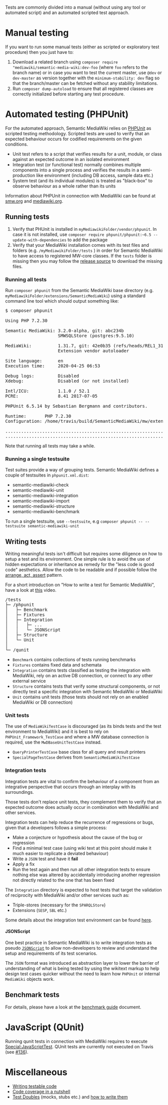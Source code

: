 Tests are commonly divided into a manual (without using any tool or automated
script) and an automated scripted test approach.

# Manual testing

If you want to run some manual tests (either as scripted or exploratory test procedure) then you just have to:

1. Download a related branch using `composer require "mediawiki/semantic-media-wiki:dev-foo` (where `foo` refers to the branch name) or in case you want to test the current master, use `@dev` or `dev-master` as version together with the `minimum-stability: dev` flag so that the branch/master can be fetched without any stability limitations.
2. Run `composer dump-autoload` to ensure that all registered classes are correctly initialized before starting any test procedure.

# Automated testing (PHPUnit)

For the automated approach, Semantic MediaWiki relies on [PHPUnit][phpunit] as scripted testing methodology. Scripted tests are used to verify that an expected behaviour occurs for codified requirements on the given conditions.

- Unit test refers to a script that verifies results for a unit, module, or class against an expected outcome in an isolated environment
- Integration test (or functional test) normally combines multiple components into a single process and verifies the results in a semi-production like environment (including DB access, sample data etc.)
- System test (and its individual modules) is treated as "black-box" to observe behaviour as a whole rather than its units

Information about PHPUnit in connection with MediaWiki can be found at [smw.org][smw] and [mediawiki.org][mw-phpunit-testing].

## Running tests

1. Verify that PHUnit is installed in `myMediawikiFolder/vendor/phpunit`. In case it is not installed, use `composer require phpunit/phpunit:~6.5 --update-with-dependencies` to add the package
2. Verify that your MediaWiki installation comes with its test files and folders (e.g. `/myMediawikiFolder/tests` ) in order for Semantic MediaWiki to have access to registered MW-core classes. If the `tests` folder is missing then you may follow the [release source](https://github.com/wikimedia/mediawiki/releases) to download the missing files.

### Running all tests
Run `composer phpunit` from the Semantic MediaWiki base directory (e.g. `myMediawikiFolder/extensions/SemanticMediaWiki`) using a standard command line tool which should output something like:

<pre>
$ composer phpunit

Using PHP 7.2.30

Semantic MediaWiki: 3.2.0-alpha, git: abc234b
                    SMWSQLStore (postgres:9.5.10)

MediaWiki:          1.31.7, git: 42e0b35 (refs/heads/REL1_31)
                    Extension vendor autoloader

Site language:      en
Execution time:     2020-04-25 06:53

Debug logs:         Disabled
Xdebug:             Disabled (or not installed)

Intl/ICU:           1.1.0 / 52.1
PCRE:               8.41 2017-07-05

PHPUnit 6.5.14 by Sebastian Bergmann and contributors.

Runtime:       PHP 7.2.30
Configuration: /home/travis/build/SemanticMediaWiki/mw/extensions/SemanticMediaWiki/phpunit.xml.dist

.............................................................   61 / 8526 (  0%)
.............................................................  122 / 8526 (  1%)
</pre>

Note that running all tests may take a while.

### Running a single testsuite
Test suites provide a way of grouping tests. Semantic MediaWiki defines a couple of testsuites in <code>phpunit.xml.dist</code>:
* semantic-mediawiki-check
* semantic-mediawiki-unit
* semantic-mediawiki-integration
* semantic-mediawiki-import
* semantic-mediawiki-structure
* semantic-mediawiki-benchmark

To run a single testsuite, use `--testsuite`, e.g `composer phpunit -- --testsuite semantic-mediawiki-unit`

## Writing tests

Writing meaningful tests isn't difficult but requires some diligence on how to setup a test and its environment. One simple rule is to avoid the use of hidden expectations or inheritance as remedy for the "less code is good code" aesthetics. Allow the code to be readable and if possible follow the [arrange, act, assert][aaa] pattern.

For a short introduction on "How to write a test for Semantic MediaWiki", have a look at [this](https://www.youtube.com/watch?v=v6JRfk5ZmsI) video.

<pre>
/tests
├─ /phpunit
│	├─ Benchmark
│	├─ Fixtures
│	├─ Integration
│	│	├─ ...
│	│	└─ JSONScript
│	├─ Structure
│	└─ Unit
│
└─ /qunit
</pre>

- `Benchmark` contains collections of tests running benchmarks
- `Fixtures` contains fixed data and schemata
- `Integration` contains tests classified as testing the integration with MediaWiki, rely on an active DB connection, or connect to any other external service
- `Structure` contains tests that verify some structural components, or not directly test a specific integration with Semantic MediaWiki or MediaWiki
- `Unit` contains unit tests (those tests should not rely on an enabled MediaWiki or DB connection)

### Unit tests

The use of `MediaWikiTestCase` is discouraged (as its binds tests and the test environment to MediaWiki) and it is best to rely on `PHPUnit_Framework_TestCase` and where a MW database connection is required, use the `MwDBaseUnitTestCase` instead.

* `QueryPrinterTestCase` base class for all query and result printers
* `SpecialPageTestCase` derives from `SemanticMediaWikiTestCase`

### Integration tests

Integration tests are vital to confirm the behaviour of a component from an integrative perspective that occurs through an interplay with its surroundings.

Those tests don't replace unit tests, they complement them to verify that an expected outcome does actually occur in combination with MediaWiki and other services.

Integration tests can help reduce the recurrence of regressions or bugs, given that a developers follows a simple process:

- Make a conjecture or hypothesis about the cause of the bug or regression
- Find a minimal test case (using wiki text at this point should make it much easier to replicate a deviated behaviour)
- Write a `JSON` test and have it __fail__
- Apply a fix
- Run the test again and then run all other integration tests to ensure nothing else was altered by accidentally introducing another regression not directly related to the one that has been fixed

The `Integration` directory is expected to host tests that target the validation of reciprocity with MediaWiki and/or other services such as:

- Triple-stores (necessary for the `SPARQLStore`)
- Extensions (`SESP`, `SBL` etc.)

Some details about the integration test environment can be found [here](https://github.com/SemanticMediaWiki/SemanticMediaWiki/blob/master/tests/travis/README.md).

#### JSONScript

One best practice in Semantic MediaWiki is to write integration tests as pseudo [`JSONScript`][JSONScript] to allow non-developers to review and understand the setup and requirements of its test scenarios.

The `JSON` format was introduced as abstraction layer to lower the barrier of understanding of what is being tested by using the wikitext markup to help design test cases quicker without the need to learn how `PHPUnit` or internal `MediaWiki` objects work.

## Benchmark tests

For details, please have a look at the [benchmark guide](https://github.com/SemanticMediaWiki/SemanticMediaWiki/tree/master/tests/phpunit/Benchmark/README.md) document.

# JavaScript (QUnit)

Running qunit tests in connection with MediaWiki requires to execute
[Special:JavaScriptTest][mw-qunit-testing]. QUnit tests are currently not
executed on Travis (see [#136][issue-136]).

# Miscellaneous
* [Writing testable code](https://semantic-mediawiki.org/wiki/Help:Writing_testable_code)
* [Code coverage in a nutshell](https://semantic-mediawiki.org/wiki/Help:Code_coverage_in_a_nutshell)
* [Test Doubles](http://www.martinfowler.com/bliki/TestDouble.html) (mocks, stubs etc.) and [how to write them](http://phpunit.de/manual/4.1/en/test-doubles.html)

[phpunit]: http://phpunit.de/manual/4.1/en/index.html
[smw]: https://www.semantic-mediawiki.org/wiki/PHPUnit_tests
[mw-phpunit-testing]: https://www.mediawiki.org/wiki/Manual:PHP_unit_testing
[mw-qunit-testing]: https://www.mediawiki.org/wiki/Manual:JavaScript_unit_testing
[issue-136]: https://github.com/SemanticMediaWiki/SemanticMediaWiki/pull/136
[phpunit-fixtures]: http://phpunit.de/manual/current/en/fixtures.html
[aaa]: http://c2.com/cgi/wiki?ArrangeActAssert
[JSONScript]: https://github.com/SemanticMediaWiki/SemanticMediaWiki/tree/master/tests/phpunit/Integration/JSONScript/README.md
